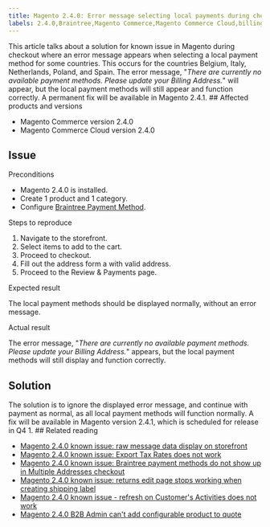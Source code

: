 ```yaml
---
title: Magento 2.4.0: Error message selecting local payments during checkout
labels: 2.4.0,Braintree,Magento Commerce,Magento Commerce Cloud,billing address,checkout,known issues,payment method
---
```


This article talks about a solution for known issue in Magento during checkout where an error message appears when selecting a local payment method for some countries. This occurs for the countries Belgium, Italy, Netherlands, Poland, and Spain. The error message, "_There are currently no available payment methods. Please update your Billing Address._" will appear, but the local payment methods will still appear and function correctly. A permanent fix will be available in Magento 2.4.1. ## Affected products and versions

* Magento Commerce version 2.4.0
* Magento Commerce Cloud version 2.4.0

## Issue

Preconditions

* Magento 2.4.0 is installed.
* Create 1 product and 1 category.
* Configure [Braintree Payment Method](https://devdocs.magento.com/guides/v2.4/graphql/payment-methods/braintree.html).

Steps to reproduce

1. Navigate to the storefront.
1. Select items to add to the cart. 
1. Proceed to checkout.
1. Fill out the address form a with valid address.
1. Proceed to the Review &amp; Payments page. 

Expected result

The local payment methods should be displayed normally, without an error message.

Actual result 

The error message, "_There are currently no available payment methods. Please update your Billing Address._" appears, but the local payment methods will still display and function correctly.

## Solution

The solution is to ignore the displayed error message, and continue with payment as normal, as all local payment methods will function normally. A fix will be available in Magento version 2.4.1, which is scheduled for release in Q4 1. ## Related reading

* [Magento 2.4.0 known issue: raw message data display on storefront](https://support.magento.com/hc/en-us/articles/360045804332)
* [Magento 2.4.0 known issue: Export Tax Rates does not work](https://support.magento.com/hc/en-us/articles/360045850032)
* [Magento 2.4.0 known issue: Braintree payment methods do not show up in Multiple Addresses checkout](https://support.magento.com/hc/en-us/articles/360046354992)
* [Magento 2.4.0 known issue: returns edit page stops working when creating shipping label](https://support.magento.com/hc/en-us/articles/360046441312)
* [Magento 2.4.0 known issue - refresh on Customer's Activities does not work](https://support.magento.com/hc/en-us/articles/360046091332)
* [Magento 2.4.0 B2B Admin can't add configurable product to quote](https://support.magento.com/hc/en-us/articles/360046801971)